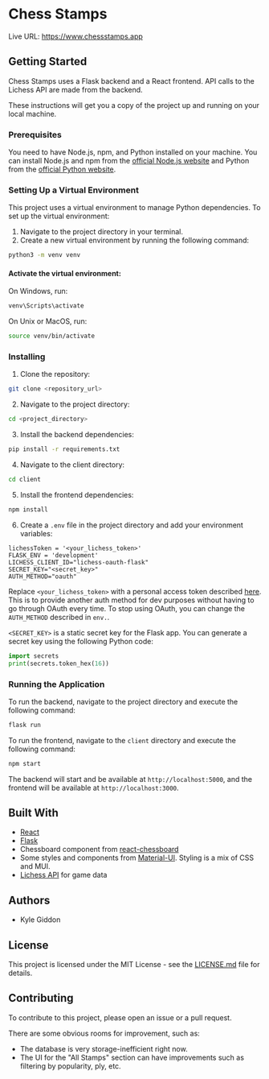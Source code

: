 # Chess Stamps

Live URL: 
https://www.chessstamps.app


## Getting Started
Chess Stamps uses a Flask backend and a React frontend. API calls to the Lichess API are made from the backend.

These instructions will get you a copy of the project up and running on your local machine.

### Prerequisites

You need to have Node.js, npm, and Python installed on your machine. You can install Node.js and npm from the [official Node.js website](https://nodejs.org/) and Python from the [official Python website](https://www.python.org/).

### Setting Up a Virtual Environment

This project uses a virtual environment to manage Python dependencies. To set up the virtual environment:

1. Navigate to the project directory in your terminal.
2. Create a new virtual environment by running the following command:

```bash
python3 -m venv venv
```

#### Activate the virtual environment:

On Windows, run:

```bash
venv\Scripts\activate
```

On Unix or MacOS, run:

```bash
source venv/bin/activate
```


### Installing

1. Clone the repository:

```bash
git clone <repository_url>
```

2. Navigate to the project directory:

```bash
cd <project_directory>
```

3. Install the backend dependencies:

```bash
pip install -r requirements.txt
```

4. Navigate to the client directory:

```bash
cd client
```

5. Install the frontend dependencies:

```bash
npm install
```

6. Create a `.env` file in the project directory and add your environment variables:

```env
lichessToken = '<your_lichess_token>'
FLASK_ENV = 'development'
LICHESS_CLIENT_ID="lichess-oauth-flask"
SECRET_KEY="<secret_key>"
AUTH_METHOD="oauth"
```

Replace `<your_lichess_token>` with a personal access token described [here](https://lichess.org/api#section/Introduction/Authentication). This is to provide another auth method for dev purposes without having to go through OAuth every time. To stop using OAuth, you can change the `AUTH_METHOD` described in `env.`.

 `<SECRET_KEY>` is a static secret key for the Flask app. You can generate a secret key using the following Python code:

```python
import secrets
print(secrets.token_hex(16))
```

### Running the Application

To run the backend, navigate to the project directory and execute the following command:

```bash
flask run
```

To run the frontend, navigate to the `client` directory and execute the following command:

```bash
npm start
```

The backend will start and be available at `http://localhost:5000`, and the frontend will be available at `http://localhost:3000`.

## Built With

- [React](https://reactjs.org/)
- [Flask](https://flask.palletsprojects.com/en/3.0.x/)
- Chessboard component from [react-chessboard](https://www.npmjs.com/package/react-chessboard)
- Some styles and components from [Material-UI](https://material-ui.com/). Styling is a mix of CSS and MUI.
- [Lichess API](https://lichess.org/api) for game data


## Authors

- Kyle Giddon

## License

This project is licensed under the MIT License - see the [LICENSE.md](LICENSE.md) file for details.

## Contributing

To contribute to this project, please open an issue or a pull request.

There are some obvious rooms for improvement, such as:

- The database is very storage-inefficient right now.
- The UI for the "All Stamps" section can have improvements such as filtering by popularity, ply, etc.

